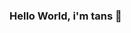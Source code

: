 ### Hello World, i'm tans 👋

<!--
**tans27/tans27** is a ✨ _special_ ✨ repository because its `README.md` (this file) appears on your GitHub profile.

Here are some ideas to get you started:

- 🔭 I’m currently working on Diligo Holdings
- 🌱 I’m currently learning Front-end dev
- 👯 I’m looking to collaborate on Facebook
- 🤔 I’m looking for help with Js and Library for Js
- 💬 Ask me about Python or preprocessing data
- 📫 How to reach me: Facebook - @trunganh27
- 😄 Pronouns: He/His
- ⚡ Fun fact: I can rap a lot :D 
-->
